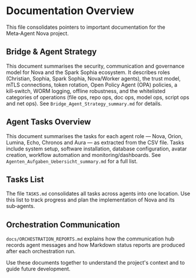 # Documentation Overview

This file consolidates pointers to important documentation for the Meta‑Agent Nova project.

## Bridge & Agent Strategy
This document summarises the security, communication and governance model for Nova and the Spark Sophia ecosystem. It describes roles (Christian, Sophia, Spark Sophia, Nova/Worker agents), the trust model, mTLS connections, token rotation, Open Policy Agent (OPA) policies, a kill‑switch, WORM logging, offline robustness, and the whitelisted categories of operations (file ops, repo ops, doc ops, model ops, script ops and net ops). See `Bridge_Agent_Strategy_summary.md` for details.

## Agent Tasks Overview
This document summarises the tasks for each agent role — Nova, Orion, Lumina, Echo, Chronos and Aura — as extracted from the CSV file. Tasks include system setup, software installation, database configuration, avatar creation, workflow automation and monitoring/dashboards. See `Agenten_Aufgaben_Uebersicht_summary.md` for a full list.

## Tasks List
The file `TASKS.md` consolidates all tasks across agents into one location. Use this list to track progress and plan the implementation of Nova and its sub‑agents.

## Orchestration Communication
`docs/ORCHESTRATION_REPORTS.md` explains how the communication hub records agent messages and how Markdown status reports are produced after each orchestration run.

Use these documents together to understand the project's context and to guide future development.
